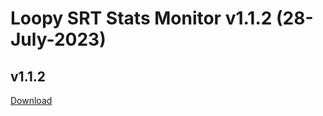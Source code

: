 # Loopy SRT Stats Monitor v1.1.2 (28-July-2023)

v1.1.2
------

[Download](https://github.com/loopy750/SRT-Stats-Monitor/raw/beta/loopy_srt_monitor_v1.1.2_beta_setup.exe)
